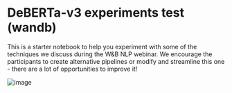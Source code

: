 # DeBERTa-v3 experiments test (wandb)


This is a starter notebook to help you experiment with some of the techniques we discuss during the W&B NLP webinar. We encourage the participants to create alternative pipelines or modify and streamline this one - there are a lot of opportunities to improve it!



![image](https://user-images.githubusercontent.com/95903180/193205394-0e8947f4-b5c0-4b92-90e7-7049ca7c4497.png)
